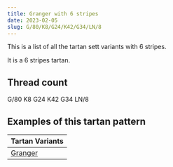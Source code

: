 ```yaml
---
title: Granger with 6 stripes
date: 2023-02-05
slug: G/80/K8/G24/K42/G34/LN/8
---
```

This is a list of all the tartan sett variants with 6 stripes.

It is a 6 stripes tartan.


## Thread count
G/80 K8 G24 K42 G34 LN/8

## Examples of this tartan pattern

| Tartan Variants |
|---------------|
| [Granger](/variants/g/80/k8/g24/k42/g34/ln/8-g006030-k000000-lne0e0e0)||
